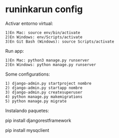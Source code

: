 # runinkarun config

Activar entorno virtual:

    1)En Mac: source env/bin/activate
    2)En Windows: env/Scripts/activate
    3)En Git Bash (Windows): source Scripts/activate

Run app:

    1)En Mac: python3 manage.py runserver
    2)En Windows: python manage.py runserver

Some configurations:

    1) django-admin.py startproject nombre
    2) django-admin.py startapp nombre
    3) django-admin.py createsuperuser
    4) python manage.py makemigrations
    5) python manage.py migrate

Instalando paquetes:

pip install djangorestframework

pip install mysqclient

